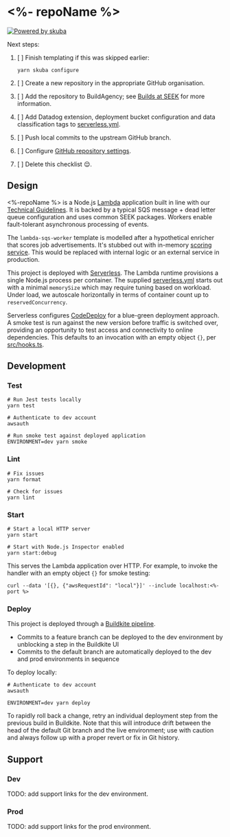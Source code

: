 # <%- repoName %>

[![Powered by skuba](https://img.shields.io/badge/🤿%20skuba-powered-009DC4)](https://github.com/seek-oss/skuba)

Next steps:

1. [ ] Finish templating if this was skipped earlier:

   ```shell
   yarn skuba configure
   ```

2. [ ] Create a new repository in the appropriate GitHub organisation.
3. [ ] Add the repository to BuildAgency;
       see [Builds at SEEK] for more information.
4. [ ] Add Datadog extension, deployment bucket configuration and data classification tags to [serverless.yml](serverless.yml).
5. [ ] Push local commits to the upstream GitHub branch.
6. [ ] Configure [GitHub repository settings].
7. [ ] Delete this checklist 😌.

[builds at seek]: https://backstage.myseek.xyz/docs/default/component/builds-cicd-seek/
[github repository settings]: https://github.com/<%-orgName%>/<%-repoName%>/settings

## Design

<%-repoName %> is a Node.js [Lambda] application built in line with our [Technical Guidelines].
It is backed by a typical SQS message + dead letter queue configuration and uses common SEEK packages.
Workers enable fault-tolerant asynchronous processing of events.

The `lambda-sqs-worker` template is modelled after a hypothetical enricher that scores job advertisements.
It's stubbed out with in-memory [scoring service](src/services/jobScorer.ts).
This would be replaced with internal logic or an external service in production.

This project is deployed with [Serverless].
The Lambda runtime provisions a single Node.js process per container.
The supplied [serverless.yml](serverless.yml) starts out with a minimal `memorySize` which may require tuning based on workload.
Under load, we autoscale horizontally in terms of container count up to `reservedConcurrency`.

Serverless configures [CodeDeploy] for a blue-green deployment approach.
A smoke test is run against the new version before traffic is switched over,
providing an opportunity to test access and connectivity to online dependencies.
This defaults to an invocation with an empty object `{}`, per [src/hooks.ts](src/hooks.ts).

## Development

### Test

```shell
# Run Jest tests locally
yarn test

# Authenticate to dev account
awsauth

# Run smoke test against deployed application
ENVIRONMENT=dev yarn smoke
```

### Lint

```shell
# Fix issues
yarn format

# Check for issues
yarn lint
```

### Start

```shell
# Start a local HTTP server
yarn start

# Start with Node.js Inspector enabled
yarn start:debug
```

This serves the Lambda application over HTTP.
For example, to invoke the handler with an empty object `{}` for smoke testing:

```shell
curl --data '[{}, {"awsRequestId": "local"}]' --include localhost:<%- port %>
```

### Deploy

This project is deployed through a [Buildkite pipeline](.buildkite/pipeline.yml).

- Commits to a feature branch can be deployed to the dev environment by unblocking a step in the Buildkite UI
- Commits to the default branch are automatically deployed to the dev and prod environments in sequence

To deploy locally:

```shell
# Authenticate to dev account
awsauth

ENVIRONMENT=dev yarn deploy
```

To rapidly roll back a change,
retry an individual deployment step from the previous build in Buildkite.
Note that this will introduce drift between the head of the default Git branch and the live environment;
use with caution and always follow up with a proper revert or fix in Git history.

## Support

### Dev

TODO: add support links for the dev environment.

<!--
- CloudWatch dashboard
- Datadog dashboard
- Splunk logs
-->

### Prod

TODO: add support links for the prod environment.

<!--
- CloudWatch dashboard
- Datadog dashboard
- Splunk logs
-->

[CodeDeploy]: https://docs.aws.amazon.com/codedeploy
[Lambda]: https://docs.aws.amazon.com/lambda
[Serverless]: https://www.serverless.com/
[Technical Guidelines]: https://myseek.atlassian.net/wiki/spaces/AA/pages/2358346017/

